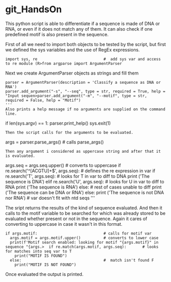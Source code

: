 # git_HandsOn
This python script is able to differentiate if a sequence is made of DNA or RNA, or even if it does not match any of them.
It can also check if one predefined motif is also present in the sequence.

First of all we need to import both objects to be tested by the script, but first we defined the sys variables and the use of RegEx expressions.

```
import sys, re                             #  add sys var and access to re module (R>from argparse import ArgumentParser
```
Next we create ArgumentParser objects as strings and fill them

```
parser = ArgumentParser(description = 'Classify a sequence as DNA or RNA')
parser.add_argument("-s", "--seq", type = str, required = True, help = "Input sequen>parser.add_argument("-m", "--motif", type = str, required = False, help = "Motif")
''' 
Also prints a help message if no arguments are supplied on the command line.
```
if len(sys.argv) == 1:
    parser.print_help()
    sys.exit(1)
```
Then the script calls for the arguments to be evaluated.
```
args = parser.parse_args()                  # calls  parse_args()
```
Then any argument i considered as uppercase string and after that it is evaluated.
```
args.seq = args.seq.upper()                 #  converts to uppercase
if re.search('^[ACGTU]+$', args.seq):       # defines the re expression in var
    if re.search('T', args.seq):            #  looks for T in var to diff to DNA
        print ('The sequence is DNA')
    elif re.search('U', args.seq):          # looks for U in var to diff to RNA
        print ('The sequence is RNA')
    else:                                   # rest of cases unable to diff
        print ('The sequence can be DNA or RNA')
else:
    print ('The sequence is not DNA nor RNA') # var doesn't fit  with ntd seqs
'''

The sript returns the results of the kind of sequence evaluated.
And then it calls to the motif variable to be searched for which was already stored to be evaluated whether present or not in the sequence.
Again it cares of converting to uppercase in case it wasn't in this format.

```
if args.motif:                             # calls for motif var
  args.motif = args.motif.upper()          # converts to lower case
  print(f'Motif search enabled: looking for motif "{args.motif}" in sequence "{args.>  if re.match(args.motif, args.seq):       # looks for matches into seq var to T
    print("MOTIF IS FOUND")
  else:                                    #  match isn't found F
    print("MOTIF IS NOT FOUND")
 ```
 Once evaluated the output is printed.
